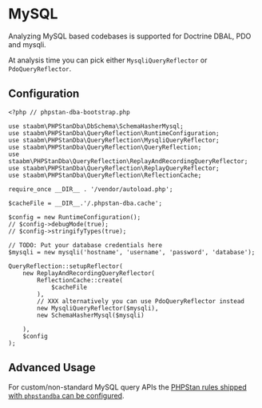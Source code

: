 # MySQL

Analyzing MySQL based codebases is supported for Doctrine DBAL, PDO and mysqli.

At analysis time you can pick either `MysqliQueryReflector` or `PdoQueryReflector`.

## Configuration

```
<?php // phpstan-dba-bootstrap.php

use staabm\PHPStanDba\DbSchema\SchemaHasherMysql;
use staabm\PHPStanDba\QueryReflection\RuntimeConfiguration;
use staabm\PHPStanDba\QueryReflection\MysqliQueryReflector;
use staabm\PHPStanDba\QueryReflection\QueryReflection;
use staabm\PHPStanDba\QueryReflection\ReplayAndRecordingQueryReflector;
use staabm\PHPStanDba\QueryReflection\ReplayQueryReflector;
use staabm\PHPStanDba\QueryReflection\ReflectionCache;

require_once __DIR__ . '/vendor/autoload.php';

$cacheFile = __DIR__.'/.phpstan-dba.cache';

$config = new RuntimeConfiguration();
// $config->debugMode(true);
// $config->stringifyTypes(true);

// TODO: Put your database credentials here
$mysqli = new mysqli('hostname', 'username', 'password', 'database');

QueryReflection::setupReflector(
    new ReplayAndRecordingQueryReflector(
        ReflectionCache::create(
            $cacheFile
        ),
        // XXX alternatively you can use PdoQueryReflector instead
        new MysqliQueryReflector($mysqli),
        new SchemaHasherMysql($mysqli)

    ),
    $config
);
```

## Advanced Usage

For custom/non-standard MySQL query APIs the [PHPStan rules shipped with `phpstandba` can be configured](https://github.com/staabm/phpstan-dba/blob/main/docs/rules.md).
